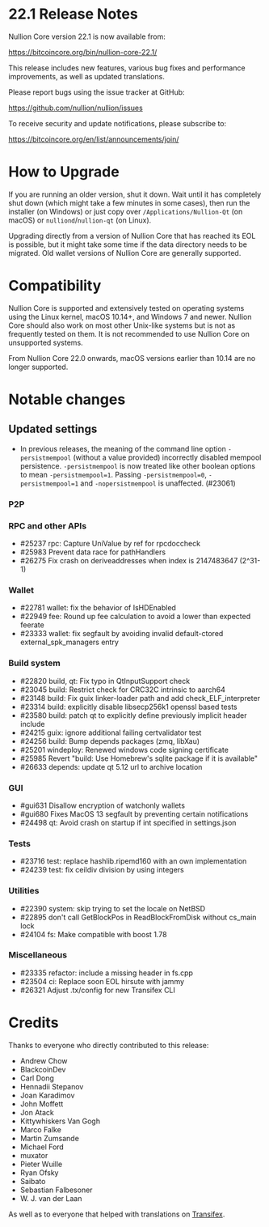 22.1 Release Notes
==================

Nullion Core version 22.1 is now available from:

  <https://bitcoincore.org/bin/nullion-core-22.1/>

This release includes new features, various bug fixes and performance
improvements, as well as updated translations.

Please report bugs using the issue tracker at GitHub:

  <https://github.com/nullion/nullion/issues>

To receive security and update notifications, please subscribe to:

  <https://bitcoincore.org/en/list/announcements/join/>

How to Upgrade
==============

If you are running an older version, shut it down. Wait until it has completely
shut down (which might take a few minutes in some cases), then run the
installer (on Windows) or just copy over `/Applications/Nullion-Qt` (on macOS)
or `nulliond`/`nullion-qt` (on Linux).

Upgrading directly from a version of Nullion Core that has reached its EOL is
possible, but it might take some time if the data directory needs to be migrated. Old
wallet versions of Nullion Core are generally supported.

Compatibility
==============

Nullion Core is supported and extensively tested on operating systems
using the Linux kernel, macOS 10.14+, and Windows 7 and newer.  Nullion
Core should also work on most other Unix-like systems but is not as
frequently tested on them.  It is not recommended to use Nullion Core on
unsupported systems.

From Nullion Core 22.0 onwards, macOS versions earlier than 10.14 are no longer supported.

Notable changes
===============

Updated settings
----------------

- In previous releases, the meaning of the command line option
  `-persistmempool` (without a value provided) incorrectly disabled mempool
  persistence.  `-persistmempool` is now treated like other boolean options to
  mean `-persistmempool=1`. Passing `-persistmempool=0`, `-persistmempool=1`
  and `-nopersistmempool` is unaffected. (#23061)

### P2P

### RPC and other APIs

- #25237 rpc: Capture UniValue by ref for rpcdoccheck
- #25983 Prevent data race for pathHandlers
- #26275 Fix crash on deriveaddresses when index is 2147483647 (2^31-1)

### Wallet

- #22781 wallet: fix the behavior of IsHDEnabled
- #22949 fee: Round up fee calculation to avoid a lower than expected feerate
- #23333 wallet: fix segfault by avoiding invalid default-ctored external_spk_managers entry

### Build system

- #22820 build, qt: Fix typo in QtInputSupport check
- #23045 build: Restrict check for CRC32C intrinsic to aarch64
- #23148 build: Fix guix linker-loader path and add check_ELF_interpreter
- #23314 build: explicitly disable libsecp256k1 openssl based tests
- #23580 build: patch qt to explicitly define previously implicit header include
- #24215 guix: ignore additional failing certvalidator test
- #24256 build: Bump depends packages (zmq, libXau)
- #25201 windeploy: Renewed windows code signing certificate
- #25985 Revert "build: Use Homebrew's sqlite package if it is available"
- #26633 depends: update qt 5.12 url to archive location

### GUI

- #gui631 Disallow encryption of watchonly wallets
- #gui680 Fixes MacOS 13 segfault by preventing certain notifications
- #24498 qt: Avoid crash on startup if int specified in settings.json

### Tests

- #23716 test: replace hashlib.ripemd160 with an own implementation
- #24239 test: fix ceildiv division by using integers

### Utilities

- #22390 system: skip trying to set the locale on NetBSD
- #22895 don't call GetBlockPos in ReadBlockFromDisk without cs_main lock
- #24104 fs: Make compatible with boost 1.78

### Miscellaneous

- #23335 refactor: include a missing <limits> header in fs.cpp
- #23504 ci: Replace soon EOL hirsute with jammy
- #26321 Adjust .tx/config for new Transifex CLI

Credits
=======

Thanks to everyone who directly contributed to this release:

- Andrew Chow
- BlackcoinDev
- Carl Dong
- Hennadii Stepanov
- Joan Karadimov
- John Moffett
- Jon Atack
- Kittywhiskers Van Gogh
- Marco Falke
- Martin Zumsande
- Michael Ford
- muxator
- Pieter Wuille
- Ryan Ofsky
- Saibato
- Sebastian Falbesoner
- W. J. van der Laan

As well as to everyone that helped with translations on
[Transifex](https://www.transifex.com/nullion/nullion/).
